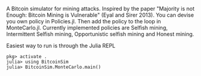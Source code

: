 A Bitcoin simulator for mining attacks. Inspired by the paper "Majority is not Enough: Bitcoin Mining is Vulnerable" (Eyal and Sirer 2013). You can devise you own policy in Policies.jl. Then add the policy to the loop in MonteCarlo.jl. Currently implemented policies are Selfish mining, Intermittent Selfish mining, Opportunistic selfish mining and Honest mining.

Easiest way to run is through the Julia REPL
```
pkg> activate .
julia> using BitcoinSim
julia> BitcoinSim.MonteCarlo.main()
```
